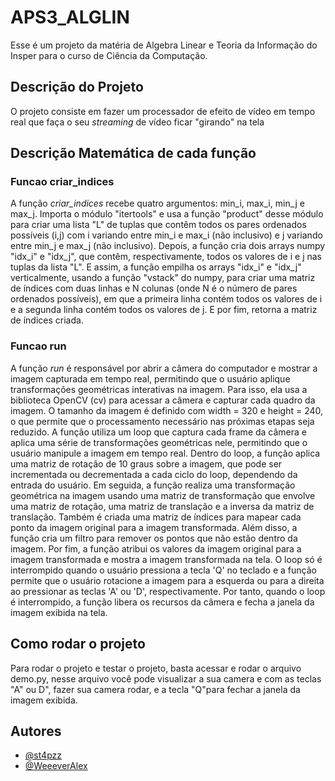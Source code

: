 # APS3_ALGLIN

Esse é um projeto da matéria de Algebra Linear e Teoria da Informação do Insper para o curso de Ciência da Computação.

## Descrição do Projeto
O projeto consiste em fazer um processador de efeito de vídeo em tempo real que faça o seu *streaming* de vídeo ficar "girando" na tela

## Descrição Matemática de cada função
### Funcao criar_indices
A função *criar_indices* recebe quatro argumentos: min_i, max_i, min_j e max_j. Importa o módulo "itertools" e usa a função "product" desse módulo para criar uma lista "L" de tuplas que contêm todos os pares ordenados possíveis (i,j) com i variando entre min_i e max_i (não inclusivo) e j variando entre min_j e max_j (não inclusivo). Depois, a função cria dois arrays numpy "idx_i" e "idx_j", que contêm, respectivamente, todos os valores de i e j nas tuplas da lista "L". E assim, a função empilha os arrays "idx_i" e "idx_j" verticalmente, usando a função "vstack" do numpy, para criar uma matriz de índices com duas linhas e N colunas (onde N é o número de pares ordenados possíveis), em que a primeira linha contém todos os valores de i e a segunda linha contém todos os valores de j. E por fim, retorna a matriz de índices criada.

### Funcao run
A função *run* é responsável por abrir a câmera do computador e mostrar a imagem capturada em tempo real, permitindo que o usuário aplique transformações geométricas interativas na imagem. Para isso, ela usa a biblioteca OpenCV (cv) para acessar a câmera e capturar cada quadro da imagem. O tamanho da imagem é definido com width = 320 e height = 240, o que permite que o processamento necessário nas próximas etapas seja reduzido. A função utiliza um loop que captura cada frame da câmera e aplica uma série de transformações geométricas nele, permitindo que o usuário manipule a imagem em tempo real. Dentro do loop, a função aplica uma matriz de rotação de 10 graus sobre a imagem, que pode ser incrementada ou decrementada a cada ciclo do loop, dependendo da entrada do usuário. Em seguida, a função realiza uma transformação geométrica na imagem usando uma matriz de transformação que envolve uma matriz de rotação, uma matriz de translação e a inversa da matriz de translação. Também é criada uma matriz de índices para mapear cada ponto da imagem original para a imagem transformada. Além disso, a função cria um filtro para remover os pontos que não estão dentro da imagem. Por fim, a função atribui os valores da imagem original para a imagem transformada e mostra a imagem transformada na tela. O loop só é interrompido quando o usuário pressiona a tecla 'Q' no teclado e a função permite que o usuário rotacione a imagem para a esquerda ou para a direita ao pressionar as teclas 'A' ou 'D', respectivamente. Por tanto, quando o loop é interrompido, a função libera os recursos da câmera e fecha a janela da imagem exibida na tela.

## Como rodar o projeto
Para rodar o projeto e testar o projeto, basta acessar e rodar o arquivo demo.py, nesse arquivo você pode visualizar a sua camera e com as teclas "A" ou D", fazer sua camera rodar, e a tecla "Q"para fechar a janela da imagem exibida.
    
## Autores

- [@st4pzz](https://github.com/st4pzz)
- [@WeeeverAlex](https://github.com/WeeeverAlex)
